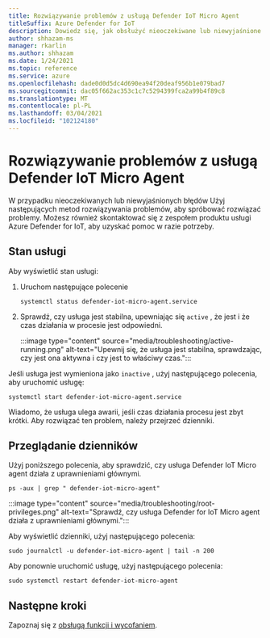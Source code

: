 ```yaml
---
title: Rozwiązywanie problemów z usługą Defender IoT Micro Agent
titleSuffix: Azure Defender for IoT
description: Dowiedz się, jak obsłużyć nieoczekiwane lub niewyjaśnione błędy.
author: shhazam-ms
manager: rkarlin
ms.author: shhazam
ms.date: 1/24/2021
ms.topic: reference
ms.service: azure
ms.openlocfilehash: dade0d0d5dc4d690ea94f20deaf956b1e079bad7
ms.sourcegitcommit: dac05f662ac353c1c7c5294399fca2a99b4f89c8
ms.translationtype: MT
ms.contentlocale: pl-PL
ms.lasthandoff: 03/04/2021
ms.locfileid: "102124180"
---
```

# <a name="defender-iot-micro-agent-troubleshooting"></a>Rozwiązywanie problemów z usługą Defender IoT Micro Agent 

W przypadku nieoczekiwanych lub niewyjaśnionych błędów Użyj następujących metod rozwiązywania problemów, aby spróbować rozwiązać problemy. Możesz również skontaktować się z zespołem produktu usługi Azure Defender for IoT, aby uzyskać pomoc w razie potrzeby.   

## <a name="service-status"></a>Stan usługi 

Aby wyświetlić stan usługi: 

1. Uruchom następujące polecenie

    ```azurecli
    systemctl status defender-iot-micro-agent.service 
    ```

1. Sprawdź, czy usługa jest stabilna, upewniając się `active` , że jest i że czas działania w procesie jest odpowiedni.

    :::image type="content" source="media/troubleshooting/active-running.png" alt-text="Upewnij się, że usługa jest stabilna, sprawdzając, czy jest ona aktywna i czy jest to właściwy czas.":::

Jeśli usługa jest wymieniona jako `inactive` , użyj następującego polecenia, aby uruchomić usługę:

```azurecli
systemctl start defender-iot-micro-agent.service 
```

Wiadomo, że usługa ulega awarii, jeśli czas działania procesu jest zbyt krótki. Aby rozwiązać ten problem, należy przejrzeć dzienniki.

## <a name="review-logs"></a>Przeglądanie dzienników 

Użyj poniższego polecenia, aby sprawdzić, czy usługa Defender IoT Micro agent działa z uprawnieniami głównymi.

```azurecli
ps -aux | grep " defender-iot-micro-agent"
```

:::image type="content" source="media/troubleshooting/root-privileges.png" alt-text="Sprawdź, czy usługa Defender for IoT Micro agent działa z uprawnieniami głównymi.":::

Aby wyświetlić dzienniki, użyj następującego polecenia:  

```azurecli
sudo journalctl -u defender-iot-micro-agent | tail -n 200 
```

Aby ponownie uruchomić usługę, użyj następującego polecenia: 

```azurecli
sudo systemctl restart defender-iot-micro-agent  
```

## <a name="next-steps"></a>Następne kroki

Zapoznaj się z [obsługą funkcji i wycofaniem](edge-security-module-deprecation.md).

